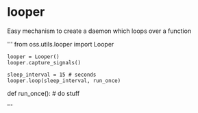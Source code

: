 # looper
Easy mechanism to create a daemon which loops over a function

'''
from oss.utils.looper import Looper

    looper = Looper()
    looper.capture_signals()

    sleep_interval = 15 # seconds
    looper.loop(sleep_interval, run_once) 

def run_once():
    # do stuff
    
'''
